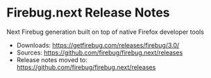 # Firebug.next Release Notes
Next Firebug generation built on top of native Firefox developer tools

* Downloads: https://getfirebug.com/releases/firebug/3.0/
* Sources: https://github.com/firebug/firebug.next/releases
* Release notes moved to: https://github.com/firebug/firebug.next/releases

